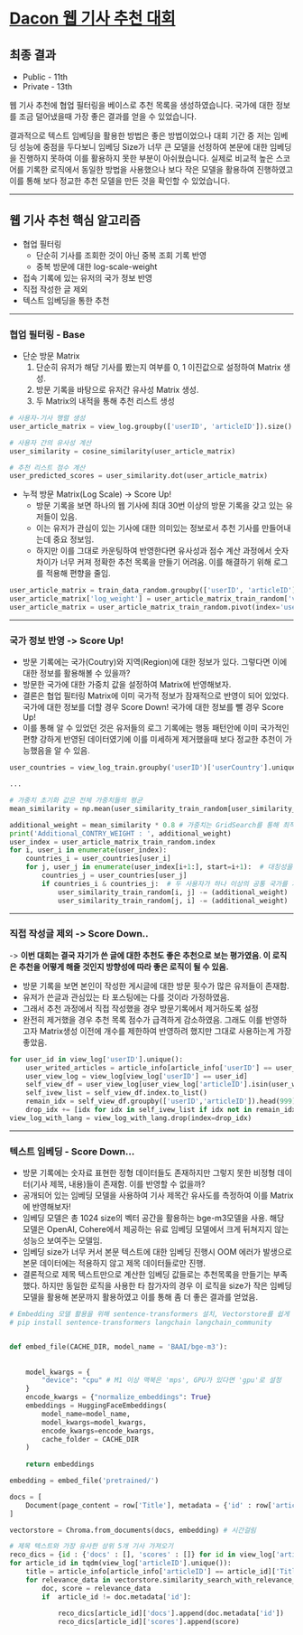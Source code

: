 # [Dacon 웹 기사 추천 대회](https://dacon.io/competitions/official/236290)

## 최종 결과
- Public - 11th
- Private - 13th

웹 기사 추천에 협업 필터링을 베이스로 추천 목록을 생성하였습니다. 국가에 대한 정보를 조금 덜어냈을때 가장 좋은 결과를 얻을 수 있었습니다.

결과적으로 텍스트 임베딩을 활용한 방법은 좋은 방법이었으나 대회 기간 중 저는 임베딩 성능에 중점을 두다보니 임베딩 Size가 너무 큰 모델을 선정하여 본문에 대한 임베딩을 진행하지 못하여 이를 활용하지 못한 부분이 아쉬웠습니다. 실제로 비교적 높은 스코어를 기록한 로직에서 동일한 방법을 사용했으나 보다 작은 모델을 활용하여 진행하였고 이를 통해 보다 정교한 추천 모델을 만든 것을 확인할 수 있었습니다.

---

## 웹 기사 추천 핵심 알고리즘
- 협업 필터링
  - 단순히 기사를 조회한 것이 아닌 중복 조회 기록 반영
  - 중복 방문에 대한 log-scale-weight
- 접속 기록에 있는 유저의 국가 정보 반영
- 직접 작성한 글 제외
- 텍스트 임베딩을 통한 추천

---

### 협업 필터링 - Base
- 단순 방문 Matrix
  1. 단순히 유저가 해당 기사를 봤는지 여부를 0, 1 이진값으로 설정하여 Matrix 생성.
  2. 방문 기록을 바탕으로 유저간 유사성 Matrix 생성.
  3. 두 Matrix의 내적을 통해 추천 리스트 생성
~~~python
# 사용자-기사 행렬 생성
user_article_matrix = view_log.groupby(['userID', 'articleID']).size().unstack(fill_value=0)

# 사용자 간의 유사성 계산
user_similarity = cosine_similarity(user_article_matrix)

# 추천 리스트 점수 계산
user_predicted_scores = user_similarity.dot(user_article_matrix)
~~~

- 누적 방문 Matrix(Log Scale) -> Score Up!
  - 방문 기록을 보면 하나의 웹 기사에 최대 30번 이상의 방문 기록을 갖고 있는 유저들이 있음.
  - 이는 유저가 관심이 있는 기사에 대한 의미있는 정보로서 추천 기사를 만들어내는데 중요 정보임.
  - 하지만 이를 그대로 카운팅하여 반영한다면 유사성과 점수 계산 과정에서 숫자 차이가 너무 커져 정확한 추천 목록을 만들기 어려움. 이를 해결하기 위해 로그를 적용해 편향을 줄임.
~~~python
user_article_matrix = train_data_random.groupby(['userID', 'articleID']).size().reset_index(name='visit_count')
user_article_matrix['log_weight'] = user_article_matrix_train_random['visit_count'].apply(lambda x: np.log1p(x))
user_article_matrix = user_article_matrix_train_random.pivot(index='userID', columns='articleID', values='log_weight').fillna(0)
~~~

---


### 국가 정보 반영 -> Score Up!
- 방문 기록에는 국가(Coutry)와 지역(Region)에 대한 정보가 있다. 그렇다면 이에 대한 정보를 활용해볼 수 있을까?
- 방문한 국가에 대한 가중치 값을 설정하여 Matrix에 반영해보자.
- 결론은 협업 필터링 Matrix에 이미 국가적 정보가 잠재적으로 반영이 되어 있었다. 국가에 대한 정보를 더할 경우 Score Down! 국가에 대한 정보를 뺄 경우 Score Up!
- 이를 통해 알 수 있었던 것은 유저들의 로그 기록에는 행동 패턴안에 이미 국가적인 편향 강하게 반영된 데이터였기에 이를 미세하게 제거했을때 보다 정교한 추천이 가능했음을 알 수 있음.
~~~python
user_countries = view_log_train.groupby('userID')['userCountry'].unique().apply(set)

...

# 가중치 초기화 값은 전체 가중치들의 평균
mean_similarity = np.mean(user_similarity_train_random[user_similarity_train_random > 0])

additional_weight = mean_similarity * 0.8 # 가중치는 GridSearch를 통해 최적값 탐색
print('Additional_CONTRY_WEIGHT : ', additional_weight)
user_index = user_article_matrix_train_random.index
for i, user_i in enumerate(user_index):
    countries_i = user_countries[user_i]
    for j, user_j in enumerate(user_index[i+1:], start=i+1):  # 대칭성을 고려하여 j를 i+1부터 시작
        countries_j = user_countries[user_j]
        if countries_i & countries_j:  # 두 사용자가 하나 이상의 공통 국가를 가지고 있는 경우
            user_similarity_train_random[i, j] -= (additional_weight)
            user_similarity_train_random[j, i] -= (additional_weight)  # 유사성 행렬은 대칭이므로
~~~

---


### 직접 작성글 제외 -> Score Down..
-> **이번 대회는 결국 자기가 쓴 글에 대한 추천도 좋은 추천으로 보는 평가였음. 이 로직은 추천을 어떻게 해줄 것인지 방향성에 따라 좋은 로직이 될 수 있음.**

- 방문 기록을 보면 본인이 작성한 게시글에 대한 방문 횟수가 많은 유저들이 존재함.
- 유저가 쓴글과 관심있는 타 포스팅에는 다를 것이라 가정하였음.
- 그래서 추천 과정에서 직접 작성했을 경우 방문기록에서 제거하도록 설정
- 완전히 제거했을 경우 추천 목록 점수가 급격하게 감소하였음. 그래도 이를 반영하고자 Matrix생성 이전에 개수를 제한하여 반영하려 했지만 그대로 사용하는게 가장 좋았음.
~~~python
for user_id in view_log['userID'].unique():
    user_writed_articles = article_info[article_info['userID'] == user_id]['articleID'].values
    user_view_log = view_log[view_log['userID'] == user_id]
    self_view_df = user_view_log[user_view_log['articleID'].isin(user_writed_articles)]
    self_ivew_list = self_view_df.index.to_list()
    remain_idx = self_view_df.groupby(['userID','articleID']).head(999).index.to_list() # .head() 부분을 통해 개수 제어
    drop_idx += [idx for idx in self_ivew_list if idx not in remain_idx]
view_log_with_lang = view_log_with_lang.drop(index=drop_idx)
~~~

---

### 텍스트 임베딩 - Score Down...
- 방문 기록에는 숫자료 표현한 정형 데이터들도 존재하지만 그렇지 못한 비정형 데이터(기사 제목, 내용)들이 존재함. 이를 반영할 수 없을까?
- 공개되어 있는 임베딩 모델을 사용하여 기사 제목간 유사도를 측정하여 이를 Matrix에 반영해보자!
- 임베딩 모델은 총 1024 size의 벡터 공간을 활용하는 bge-m3모델을 사용. 해당 모델은 OpenAI, Cohere에서 제공하는 유료 임베딩 모델에서 크게 뒤쳐지지 않는 성능으 보여주는 모델임.
- 임베딩 size가 너무 커서 본문 텍스트에 대한 임베딩 진행시 OOM 에러가 발생으로 본문 데이터에는 적용하지 않고 제목 데이터들로만 진행.
- 결론적으로 제목 텍스트만으로 계산한 임베딩 값들로는 추천목록을 만들기는 부족했다. 하지만 동일한 로직을 사용한 타 참가자의 경우 이 로직을 size가 작은 임베딩 모델을 활용해 본문까지 활용하였고 이를 통해 좀 더 좋은 결과를 얻었음.
~~~python
# Embedding 모델 활용을 위해 sentence-transformers 설치, Vectorstore를 쉽게 핸들링하기 위해 langchain, langchain_community 사용
# pip install sentence-transformers langchain langchain_community 


def embed_file(CACHE_DIR, model_name = 'BAAI/bge-m3'):
    
    
    model_kwargs = {
        "device": "cpu" # M1 이상 맥북은 'mps', GPU가 있다면 'gpu'로 설정
    }
    encode_kwargs = {"normalize_embeddings": True}
    embeddings = HuggingFaceEmbeddings(
        model_name=model_name,
        model_kwargs=model_kwargs,
        encode_kwargs=encode_kwargs,
        cache_folder = CACHE_DIR
    )
    
    return embeddings

embedding = embed_file('pretrained/')

docs = [
    Document(page_content = row['Title'], metadata = {'id' : row['articleID']}) for idx, row in article_info.iterrows()
]

vectorstore = Chroma.from_documents(docs, embedding) # 시간걸림

# 제목 텍스트와 가장 유사한 상위 5개 기사 가져오기
reco_dics = {id : {'docs' : [], 'scores' : []} for id in view_log['articleID'].unique()}
for article_id in tqdm(view_log['articleID'].unique()):
    title = article_info[article_info['articleID'] == article_id]['Title'].iloc[0]
    for relevance_data in vectorstore.similarity_search_with_relevance_scores(title, k =5): # title과 유사한 상위 5개 제목 데이터 가져오는 부분
        doc, score = relevance_data
        if  article_id != doc.metadata['id']:
            
            reco_dics[article_id]['docs'].append(doc.metadata['id'])
            reco_dics[article_id]['scores'].append(score)
~~~













